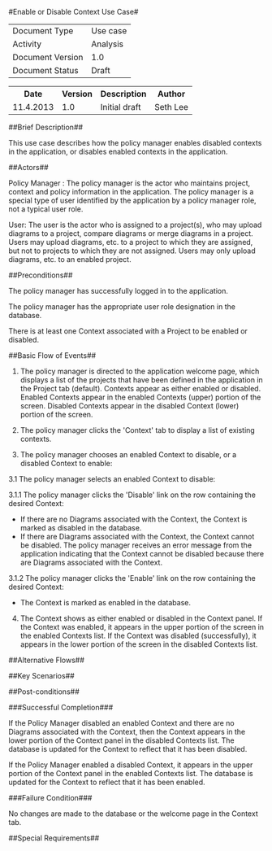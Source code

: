 #Enable or Disable Context Use Case#

<TABLE>
<TR><TD>Document Type</TD><TD>Use case</TD></TR>
<TR><TD>Activity</TD><TD>Analysis</TD></TR>
<TR><TD>Document Version</TD><TD>1.0</TD></TR>
<TR><TD>Document Status</TD><TD>Draft</TD></TR>
</TABLE>

<TABLE>
<TR><TH>Date</TH><TH>Version</TH><TH>Description</TH><TH>Author</TH></TR>
<TR><TD>11.4.2013</TD><TD>1.0</TD><TD>Initial draft</TD><TD>Seth Lee</TD></TR>
</TABLE>

##Brief Description##

This use case describes how the policy manager enables disabled contexts in the application,
or disables enabled contexts in the application.

##Actors##

Policy Manager : The policy manager is the actor who maintains project, context and policy 
information in the application.  The policy manager is a special type of user identified
by the application by a policy manager role, not a typical user role.

User: The user is the actor who is assigned to a project(s), who may upload diagrams to a project,
compare diagrams or merge diagrams in a project.  Users may upload diagrams, etc. to a project
to which they are assigned, but not to projects to which they are not assigned.  Users may 
only upload diagrams, etc. to an enabled project.

##Preconditions##

The policy manager has successfully logged in to the application.

The policy manager has the appropriate user role designation in the database.

There is at least one Context associated with a Project to be enabled or disabled.


##Basic Flow of Events##

1. The policy manager is directed to the application welcome page, which displays a list of the 
projects that have been defined in the application in the Project tab (default).  Contexts appear
as either enabled or disabled.  Enabled Contexts appear in the enabled Contexts (upper) portion of the 
screen.  Disabled Contexts appear in the disabled Context (lower) portion of the screen.

2.  The policy manager clicks the 'Context' tab to display a list of existing contexts.

3.  The policy manager chooses an enabled Context to disable, or a disabled Context to enable:

3.1	The policy manager selects an enabled Context to disable:

3.1.1 	The policy manager clicks the 'Disable' link on the row containing the desired Context:

*	If there are no Diagrams associated with the Context, the Context is marked as disabled 
	in the database.  
*	If there are Diagrams associated with the Context, the Context cannot be disabled.  The
	policy manager receives an error message from the application indicating that the 
	Context cannot be disabled because there are Diagrams associated with the Context.
	
3.1.2	The policy manager clicks the 'Enable' link on the row containing the desired Context:

*	The Context is marked as enabled in the database.

4.  The Context shows as either enabled or disabled in the Context panel.  If the Context 
was enabled, it appears in the upper portion of the screen in the enabled Contexts list.  If the 
Context was disabled (successfully), it appears in the lower portion of the screen in the 
disabled Contexts list.

##Alternative Flows##


##Key Scenarios##


##Post-conditions##

###Successful Completion###

If the Policy Manager disabled an enabled Context and there are no Diagrams associated with the
Context, then the Context appears in the lower portion of the Context panel in the 
disabled Contexts list.  The database is updated for the Context to reflect that it has
been disabled.

If the Policy Manager enabled a disabled Context, it appears in the upper portion of the 
Context panel in the enabled Contexts list.  The database is updated for the Context to reflect
that it has been enabled.

###Failure Condition###

No changes are made to the database or the welcome page in the Context tab.  


##Special Requirements##


